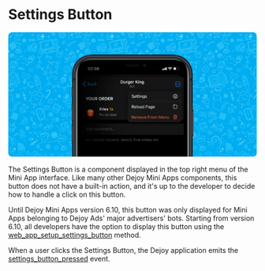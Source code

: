 # Settings Button

![settings-button](./settings-button.png)

The Settings Button is a component displayed in the top right menu of the Mini App interface. Like many other Dejoy Mini Apps components, this button does not have a built-in action, and it's up to the developer to decide how to handle a click on this button.

Until Dejoy Mini Apps version 6.10, this button was only displayed for Mini Apps belonging to Dejoy Ads' major advertisers' bots. Starting from version 6.10, all developers have the option to display this button using the [web_app_setup_settings_button](../apps-communication/methods.md#web_app_setup_settings_button) method.

When a user clicks the Settings Button, the Dejoy application emits the [settings_button_pressed](../apps-communication/events#settings-button-pressed) event.